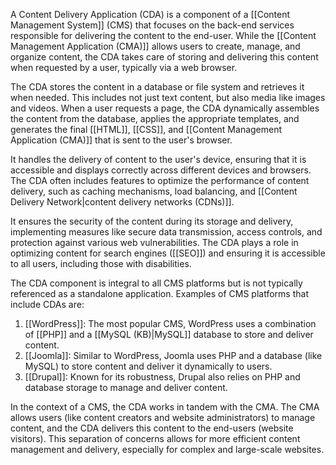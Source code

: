 A Content Delivery Application (CDA) is a component of a [[Content Management System]] (CMS) that focuses on the back-end services responsible for delivering the content to the end-user. While the [[Content Management Application (CMA)]] allows users to create, manage, and organize content, the CDA takes care of storing and delivering this content when requested by a user, typically via a web browser.

The CDA stores the content in a database or file system and retrieves it when needed. This includes not just text content, but also media like images and videos. When a user requests a page, the CDA dynamically assembles the content from the database, applies the appropriate templates, and generates the final [[HTML]], [[CSS]], and [[Content Management Application (CMA)]] that is sent to the user's browser.

It handles the delivery of content to the user's device, ensuring that it is accessible and displays correctly across different devices and browsers. The CDA often includes features to optimize the performance of content delivery, such as caching mechanisms, load balancing, and [[Content Delivery Network|content delivery networks (CDNs)]].

It ensures the security of the content during its storage and delivery, implementing measures like secure data transmission, access controls, and protection against various web vulnerabilities. The CDA plays a role in optimizing content for search engines ([[SEO]]) and ensuring it is accessible to all users, including those with disabilities.

The CDA component is integral to all CMS platforms but is not typically referenced as a standalone application. Examples of CMS platforms that include CDAs are:

1. [[WordPress]]: The most popular CMS, WordPress uses a combination of [[PHP]] and a [[MySQL (KB)|MySQL]] database to store and deliver content.
2. [[Joomla]]: Similar to WordPress, Joomla uses PHP and a database (like MySQL) to store content and deliver it dynamically to users.
3. [[Drupal]]: Known for its robustness, Drupal also relies on PHP and database storage to manage and deliver content.

In the context of a CMS, the CDA works in tandem with the CMA. The CMA allows users (like content creators and website administrators) to manage content, and the CDA delivers this content to the end-users (website visitors). This separation of concerns allows for more efficient content management and delivery, especially for complex and large-scale websites.
